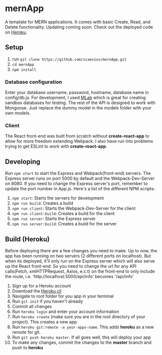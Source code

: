# mernApp

A template for MERN applications. It comes with basic Create, Read, and Delete functionality. Updating coming soon. Check out the deployed code on [Heroku](https://scaevius-mern-app.herokuapp.com/).

## Setup

1. run `git clone https://github.com/scaevius/mernApp.git`
2. `cd mernApp`
3. `npm install`

### Database configuration

Enter your database username, password, hostname, database name in config/db.js.
For development, I used [MLab](https://mlab.com/home) which is great for creating sandbox databases for testing. The rest of the API is designed to work with Mongoose.
Just replace the dummy model in the models folder with your own models.

### Client

The React front-end was built from scratch without **create-react-app** to allow for more freedom extending Webpack. I also have run into problems trying to get ESLint to work with **create-react-app**.

## Developing

Run `npm start` to start the Express and Webpack(front-end) servers. The Express server runs on port 5000 by default and the Webpack-Dev-Server on 8080. If you need to change the Express server's port, remember to update the port number in App.js.
Here's a list of the different NPM scripts:

1. `npm start`: Starts the servers for development
2. `npm run build`: Creates a build
3. `npm run client`: Starts the Webpack-Dev-Server for the client
4. `npm run client:build`: Creates a build for the client
5. `npm run server`: Starts the Express server
6. `npm run server:build`: Creates a build for the server

## Build (Heroku)

Before deploying there are a few changes you need to make. Up to now, the app has been running on two servers (2 different ports on localhost). But when its deployed, it'll only run on the Express server which will also serve up the React front-end. So you need to change the url for any API calls(Fetch, xmlHTTPRequest, Axios, e.c.t) on the front-end to only include the route, i.e. 'http://localhost:5000/api/info' becomes '/api/info'

1. Sign up for a Heroku account
2. Download the [Heroku cli](https://devcenter.heroku.com/articles/heroku-cli)
3. Navigate to root folder for you app in your terminal
4. Run `git init` if you haven't already
5. Commit all changes
6. Run `heroku login` and enter your account information
7. Run `heroku create` (make sure you are in the root directory of your project). This creates a new app
8. Run `heroku git:remote -a your-apps-name`. This adds **heroku** as a new remote for git.
9. Run `git push heroku master`. If all goes well, this will deploy your app
10. To make any changes, commit the changes to the **master** branch and push to **heroku**
